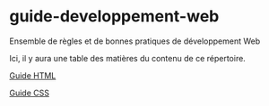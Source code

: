 # guide-developpement-web
Ensemble de règles et de bonnes pratiques de développement Web

Ici, il y aura une table des matières du contenu de ce répertoire.

[Guide HTML](guide-html.md)

[Guide CSS](guide-css.md) 

